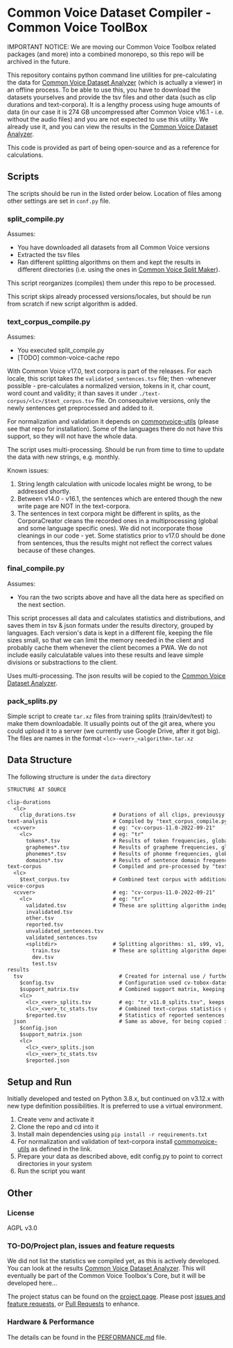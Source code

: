 # Common Voice Dataset Compiler - Common Voice ToolBox

IMPORTANT NOTICE: We are moving our Common Voice Toolbox related packages (and more) into a combined monorepo, so this repo will be archived in the future.

This repository contains python command line utilities for pre-calculating the data for [Common Voice Dataset Analyzer](https://github.com/HarikalarKutusu/cv-tbox-dataset-analyzer) (which is actually a viewer) in an offline process.
To be able to use this, you have to download the datasets yourselves and provide the tsv files and other data (such as clip durations and text-corpora).
It is a lengthy process using huge amounts of data (in our case it is 274 GB uncompressed after Common Voice v16.1 - i.e. without the audio files) and you are not expected to use this utility.
We already use it, and you can view the results in the [Common Voice Dataset Analyzer](https://github.com/HarikalarKutusu/cv-tbox-dataset-analyzer).

This code is provided as part of being open-source and as a reference for calculations.

## Scripts

The scripts should be run in the listed order below.
Location of files among other settings are set in `conf.py` file.

### split_compile.py

Assumes:

- You have downloaded all datasets from all Common Voice versions
- Extracted the tsv files
- Ran different splitting algorithms on them and kept the results in different directories (i.e. using the ones in [Common Voice Split Maker](https://github.com/HarikalarKutusu/cv-tbox-split-maker)).

This script reorganizes (compiles) them under this repo to be processed.

This script skips already processed versions/locales, but should be run from scratch if new script algorithm is added.

### text_corpus_compile.py

Assumes:

- You executed split_compile.py
- [TODO] common-voice-cache repo

With Common Voice v17.0, text corpora is part of the releases. For each locale, this script takes the `validated_sentences.tsv` file; then -whenever possible - pre-calculates a normalized version, tokens in it, char count, word count and validity; it than saves it under `./text-corpus/<lc>/$text_corpus.tsv` file. On consequiteive versions, only the newly sentences get preprocessed and added to it.

For normalization and validation it depends on [commonvoice-utils](https://github.com/ftyers/commonvoice-utils) (please see that repo for installation). Some of the languages there do not have this support, so they will not have the whole data.

The script uses multi-processing. Should be run from time to time to update the data with new strings, e.g. monthly.

Known issues:

1. String length calculation with unicode locales might be wrong, to be addressed shortly.
2. Between v14.0 - v16.1, the sentences which are entered though the new write page are NOT in the text-corpora.
3. The sentences in text corpora might be different in splits, as the CorporaCreator cleans the recorded ones in a multiprocessing (global and some language specific ones). We did not incorporate those cleanings in our code - yet. Some statistics prior to v17.0 should be done from sentences, thus the results might not reflect the correct values because of these changes.

### final_compile.py

Assumes:

- You ran the two scripts above and have all the data here as specified on the next section.

This script processes all data and calculates statistics and distributions, and saves them in tsv & json formats under the results directory, grouped by languages. Each version's data is kept in a different file, keeping the file sizes small, so that we can limit the memory needed in the client and probably cache them whenever the client becomes a PWA. We do not include easily calculatable values into these results and leave simple divisions or substractions to the client.

Uses multi-processing.
The json results will be copied to the [Common Voice Dataset Analyzer](https://github.com/HarikalarKutusu/cv-tbox-dataset-analyzer).

### pack_splits.py

Simple script to create `tar.xz` files from training splits (train/dev/test) to make them downloadable. It usually points out of the git area, where you could upload it to a server (we currently use Google Drive, after it got big). The files are names in the format `<lc>-<ver>_<algorithm>.tar.xz`

## Data Structure

The following structure is under the `data` directory

```txt
STRUCTURE AT SOURCE

clip-durations
  <lc>
    clip_durations.tsv            # Durations of all clips, previousşy calculated using external process during download, with v14.0 it is generated from times.txt file provided in the datasets
text-analysis                     # Compiled by "text_corpus_compile.py" from fresh Common Voice repository clone
  <cvver>                         # eg: "cv-corpus-11.0-2022-09-21"
    <lc>                          # eg: "tr"
      tokens*.tsv                 # Results of token frequencies, global and per split - if supported
      graphemes*.tsv              # Results of grapheme frequencies, global and per split
      phonemes*.tsv               # Results of phonme frequencies, global and per split - if supported
      domains*.tsv                # Results of sentence domain frequencies, global and per split - if supported
text-corpus                       # Compiled and pre-processed by "text_corpus_compile.py"
  <lc>
    $text_corpus.tsv              # Combined text corpus with additional info
voice-corpus
  <cvver>                         # eg: "cv-corpus-11.0-2022-09-21"
    <lc>                          # eg: "tr"
      validated.tsv               # These are splitting algorithm independent files
      invalidated.tsv
      other.tsv
      reported.tsv
      unvalidated_sentences.tsv
      validated_sentences.tsv
      <splitdir>                  # Splitting algorithms: s1, s99, v1, ...
        train.tsv                 # These are splitting algorithm dependent files
        dev.tsv
        test.tsv
results
  tsv                               # Created for internal use / further python pandas processing if needed
    $config.tsv                     # Configuration used cv-tobox-dataset-compiler to be used in upper level applications, such as cv-tbox-dataset-analyzer
    $support_matrix.tsv             # Combined support matrix, keeping what languages/versions/splitting algorithms are supported by the system
    <lc>
      <lc>_<ver>_splits.tsv         # eg: "tr_v11.0_splits.tsv", keeps all split statistics of this version of locale dataset.
      <lc>_<ver>_tc_stats.tsv       # Combined text-corpus statistics global, per bucket and per split - one per version.
      $reported.tsv                 # Statistics of reported sentences - all versions combined
  json                              # Same as above, for being copied into webapp's public/assets/data directory 
    $config.json
    $support_matrix.json
    <lc>
      <lc>_<ver>_splits.json
      <lc>_<ver>_tc_stats.tsv
      $reported.json
```

## Setup and Run

Initially developed and tested on Python 3.8.x, but continued on v3.12.x with new type definition possibilities. It is preferred to use a virtual environment.

1. Create venv and activate it
2. Clone the repo and cd into it
3. Install main dependencies using `pip install -r requirements.txt`
4. For normalization and validation of text-corpora install [commonvoice-utils](https://github.com/ftyers/commonvoice-utils) as defined in the link.
5. Prepare your data as described above, edit config.py to point to correct directories in your system
6. Run the script you want

## Other

### License

AGPL v3.0

### TO-DO/Project plan, issues and feature requests

We did not list the statistics we compiled yet, as this is actively developed.
You can look at the results [Common Voice Dataset Analyzer](https://github.com/HarikalarKutusu/cv-tbox-dataset-analyzer).
This will eventually be part of the Common Voice Toolbox's Core, but it will be developed here...

The project status can be found on the [project page](https://github.com/users/HarikalarKutusu/projects/10). Please post [issues and feature requests](https://github.com/HarikalarKutusu/cv-tbox-dataset-compiler/issues), or [Pull Requests](https://github.com/HarikalarKutusu/cv-tbox-dataset-compiler/pulls) to enhance.

### Hardware & Performance

The details can be found in the [PERFORMANCE.md](PERFORMANCE.md) file.
